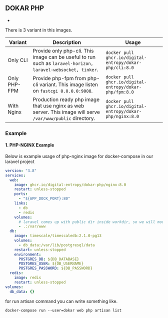 DOKAR PHP
--- 
-
There is 3 variant in this images.

| Variant | Description | Usage |
| --- | --- | --- | 
| Only CLI | Provide only php-cli. This image can be useful to run such as `laravel-horizon, laravel-websocket, tinker`. | `docker pull ghcr.io/digital-entropy/dokar-php/cli:8.0` |
| Only PHP-FPM | Provide php-fpm from php-cli variant. This image listen on `fastcgi 0.0.0.0:9008`. | `docker pull ghcr.io/digital-entropy/dokar-php/fpm:8.0` |
| With Nginx | Production ready php image that use nginx as web server. This image will serve `/var/www/public` directory.   | `docker pull ghcr.io/digital-entropy/dokar-php/nginx:8.0` |


### Example 

#### 1. PHP-NGINX Example
Below is example usage of php-nginx image for docker-compose in our laravel project
```yaml
version: "3.8"
services:
  web:
    image: ghcr.io/digital-entropy/dokar-php/nginx:8.0
    restart: unless-stopped
    ports:
      - "${APP_DOCK_PORT}:80"
    links:
      - db
      - redis
    volumes:
      # laravel comes up with public dir inside workdir, so we will mount only /var/www
      - .:/var/www
  db:
    image: timescale/timescaledb:2.1.0-pg13
    volumes:
      - db_data:/var/lib/postgresql/data
    restart: unless-stopped
    environment:
      POSTGRES_DB: ${DB_DATABASE}
      POSTGRES_USER: ${DB_USERNAME}
      POSTGRES_PASSWORD: ${DB_PASSWORD}
  redis:
    image: redis
    restart: unless-stopped
volumes:
  db_data: {}
```
for run artisan command you can write something like.
```shell
docker-compose run --user=dokar web php artisan list
```
